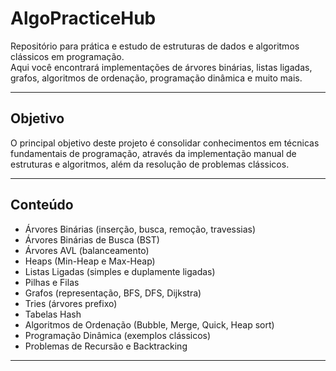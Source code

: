# AlgoPracticeHub

Repositório para prática e estudo de estruturas de dados e algoritmos clássicos em programação.  
Aqui você encontrará implementações de árvores binárias, listas ligadas, grafos, algoritmos de ordenação, programação dinâmica e muito mais.

---

## Objetivo

O principal objetivo deste projeto é consolidar conhecimentos em técnicas fundamentais de programação, através da implementação manual de estruturas e algoritmos, além da resolução de problemas clássicos.

---

## Conteúdo

- Árvores Binárias (inserção, busca, remoção, travessias)
- Árvores Binárias de Busca (BST)
- Árvores AVL (balanceamento)
- Heaps (Min-Heap e Max-Heap)
- Listas Ligadas (simples e duplamente ligadas)
- Pilhas e Filas
- Grafos (representação, BFS, DFS, Dijkstra)
- Tries (árvores prefixo)
- Tabelas Hash
- Algoritmos de Ordenação (Bubble, Merge, Quick, Heap sort)
- Programação Dinâmica (exemplos clássicos)
- Problemas de Recursão e Backtracking

---
